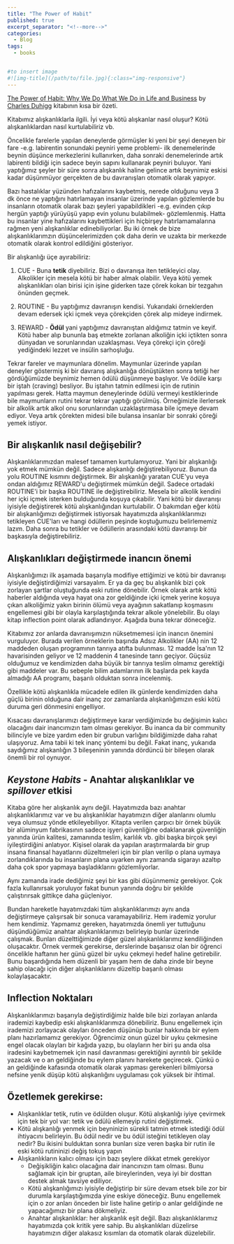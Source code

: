 ```yaml
---
title: "The Power of Habit"
published: true
excerpt_separator: "<!--more-->"
categories:
  - Blog
tags:
  - books


#to insert image 
#![img-title](/path/to/file.jpg){:class="img-responsive"}
---
```


[The Power of Habit: Why We Do What We Do in Life and Business](https://charlesduhigg.com/the-power-of-habit/) by [Charles Duhigg](https://en.wikipedia.org/wiki/Charles_Duhigg) kitabının kısa bir özeti. 

Kitabımız alışkanlıklarla ilgili. İyi veya kötü alışkanlar nasıl oluşur? Kötü alışkanlıklardan nasıl kurtulabiliriz vb. 

Öncelikle farelerle yapılan deneylerde görmüşler ki yeni bir şeyi deneyen bir fare -e.g. labirentin sonundaki peyniri yeme problemi- ilk denemelerinde beynin düşünce merkezlerini kullanırken, daha sonraki denemelerinde artık labirenti bildiği için sadece beyin sapını kullanarak peyniri buluyor. Yani yaptığımız şeyler bir süre sonra alışkanlık haline gelince artık beynimiz eskisi kadar düşünmüyor gerçekten de bu davranışları otomatik olarak yapıyor. 

Bazı hastalıklar yüzünden hafızalarını kaybetmiş, nerede olduğunu veya 3 dk önce ne yaptığını hatırlamayan insanlar üzerinde yapılan gözlemlerde bu insanların otomatik olarak bazı şeyleri yapabildikleri -e.g. evinden çıkıp hergün yaptığı yürüyüşü yapıp evin yolunu bulabilmek- gözlemlenmiş. Hatta bu insanlar yine hafızalarını kaybettikleri için hiçbirşey hatırlamamalarına rağmen yeni alışkanlıklar edinebiliyorlar. Bu iki örnek de bize alışkanlıklarımzın düşüncelerimizden çok daha derin ve uzakta bir merkezde otomatik olarak kontrol edildiğini gösteriyor. 

Bir alışkanlığı üçe ayırabiliriz: 

1. CUE - Buna **tetik** diyebiliriz. Bizi o davranışa iten tetikleyici olay. Alkolikler için mesela kötü bir haber almak olabilir. Veya kötü yemek alışkanlıkları olan birisi için işine giderken taze çörek kokan bir tezgahın önünden geçmek. 

2. ROUTINE - Bu yaptığımız davranışın kendisi. Yukarıdaki örneklerden devam edersek içki içmek veya çörekçiden çörek alıp mideye indirmek. 
   
3. REWARD - **Ödül** yani yaptığımız davranıştan aldığımız tatmin ve keyif. Kötü haber alıp bununla baş etmekte zorlanan alkoliğin içki içtikten sonra dünyadan ve sorunlarından uzaklaşması. Veya çörekçi için çöreği yediğindeki lezzet ve insülin sarhoşluğu. 

Tekrar fareler ve maymunlara dönelim. Maymunlar üzerinde yapılan deneyler göstermiş ki bir davranış alışkanlığa dönüştükten sonra tetiği her gördüğümüzde beynimiz hemen ödülü düşünmeye başlıyor. Ve ödüle karşı bir iştah (craving) besliyor. Bu iştahın tatmin edilmesi için de rutinin yapılması gerek. Hatta maymun deneylerinde ödülü vermeyi kestiklerinde bile maymunların rutini tekrar tekrar yaptığı görülmüş. Örneğimizle ilerlersek bir alkolik artık alkol onu sorunlarından uzaklaştırmasa bile içmeye devam ediyor. Veya artık çörekten midesi bile bulansa insanlar bir sonraki çöreği yemek istiyor. 

## Bir alışkanlık nasıl değişebilir? 
Alışkanlıklarımızdan malesef tamamen kurtulamıyoruz. Yani bir alışkanlığı yok etmek mümkün değil. Sadece alışkanlığı değiştirebiliyoruz. Bunun da yolu ROUTINE kısmını değiştirmek. Bir alışkanlığı yaratan CUE'yu veya ondan aldığımız REWARD'u değiştirmek mümkün değil. Sadece ortadaki ROUTINE'i bir başka ROUTINE ile değiştirebiliriz. 
Mesela bir alkolik kendini her içki içmek isterken bulduğunda koşuya çıkabilir. Yani kötü bir davranışı iyisiyle değiştirerek kötü alışkanlığından kurtulabilir. 
O bakımdan eğer kötü bir alışkanlığımızı değiştirmek istiyorsak hayatımızda alışkanlıklarımızı tetikleyen CUE'ları ve hangi ödüllerin peşinde koştuğumuzu belirlememiz lazım. Daha sonra bu tetikler ve ödüllerin arasındaki kötü davranışı bir başkasıyla değiştirebiliriz. 

## Alışkanlıkları değiştirmede inancın önemi
Alışkanlığımızı ilk aşamada başarıyla modifiye ettiğimizi ve kötü bir davranışı iyisiyle değiştirdiğimizi varsayalım. Er ya da geç bu alışkanlık bizi çok zorlayan şartlar oluştuğunda eski rutine dönebilir. Örnek olarak artık kötü haberler aldığında veya hayat ona zor geldiğinde içki içmek yerine koşuya çıkan alkoliğimiz yakın birinin ölümü veya ayağının sakatlanıp koşmasını engellemesi gibi bir olayla karşılaştığında tekrar alkole yönelebilir. Bu olayı kitap inflection point olarak adlandırıyor. Aşağıda buna tekrar döneceğiz. 

Kitabımız zor anlarda davranışımızın nüksetmemesi için inancın önemini vurguluyor. Burada verilen örneklerin başında Adsız Alkolikler (AA) nin 12 maddeden oluşan programının tanrıya atıfta bulunması. 12 madde İsa'nın 12 havarisinden geliyor ve 12 maddenin 4 tanesinde tanrı geçiyor. Güçsüz olduğumuz ve kendimizden daha büyük bir tanrıya teslim olmamız gerektiği gibi maddeler var. Bu sebeple bilim adamlarının ilk başlarda pek kayda almadığı AA programı, başarılı olduktan sonra incelenmiş. 

Özellikle kötü alışkanlıkla mücadele edilen ilk günlerde kendimizden daha güçlü birinin olduğuna dair inanç zor zamanlarda alışkanlığımızın eski kötü duruma geri dönmesini engelliyor. 

Kısacası davranışlarımızı değiştirmeye karar verdiğimizde bu değişimin kalıcı olacağını dair inancımızın tam olması gerekiyor. Bu inanca da bir community bilinciyle ve bize yardım eden bir grubun varlığını bildiğimizde daha rahat ulaşıyoruz. Ama tabii ki tek inanç yöntemi bu değil. Fakat inanç, yukarıda saydığımız alışkanlığın 3 bileşeninin yanında dördüncü bir bileşen olarak önemli bir rol oynuyor. 

## *Keystone Habits*  - Anahtar alışkanlıklar ve *spillover* etkisi  
Kitaba göre her alışkanlık aynı değil. Hayatımızda bazı anahtar alışkanlıklarımız var ve bu alışkanlıklar hayatımızın diğer alanlarını olumlu veya olumsuz yönde etkileyebiliyor. Kitapta verilen çarpıcı bir örnek büyük bir alüminyum fabrikasının sadece işyeri güvenliğine odaklanarak güvenliğin yanında ürün kalitesi, zamanında teslim, karlılık vb. gibi başka birçok şeyi iyileştirdiğini anlatıyor. Kişisel olarak da yapılan araştırmalarda bir grup insana finansal hayatlarını düzeltmeleri için bir plan verilip o plana uymaya zorlandıklarında bu insanların plana uyarken aynı zamanda sigarayı azaltıp daha çok spor yapmaya başladıklarını gözlemliyorlar. 

Aynı zamanda irade dediğimiz şeyi bir kas gibi düşünmemiz gerekiyor. Çok fazla kullanırsak yoruluyor fakat bunun yanında doğru bir şekilde çalıştırırsak gittikçe daha güçleniyor. 

Bundan hareketle hayatımızdaki tüm alışkanlıklarımızı aynı anda değiştirmeye çalışırsak bir sonuca varamayabiliriz. Hem irademiz yorulur hem kendimiz. 
Yapmamız gereken, hayatımızda önemli yer tuttuğunu düşündüğümüz anahtar alışkanlıklarımızı belirleyip bunlar üzerinde çalışmak. Bunları düzelttiğimizde diğer güzel alışkanlıklarımız kendiliğinden oluşacaktır. Örnek vermek gerekirse, derslerinde başarısız olan bir öğrenci öncelikle haftanın her günü güzel bir uyku çekmeyi hedef haline getirebilir. Bunu başardığında hem düzenli bir yaşam hem de daha zinde bir beyne sahip olacağı için diğer alışkanlıklarını düzeltip başarılı olması kolaylaşacaktır. 

## Inflection Noktaları  
Alışkanlıklarımızı başarıyla değiştirdiğimiz halde bile bizi zorlayan anlarda irademizi kaybedip eski alışkanlıklarımıza dönebiliriz. Bunu engellemek için irademizi zorlayacak olayları önceden düşünüp bunlar hakkında bir eylem planı hazırlamamız gerekiyor. Öğrencimiz onun güzel bir uyku çekmesine engel olacak olayları bir kağıda yazıp, bu olayların her biri şu anda olsa iradesini kaybetmemek için nasıl davranması gerektiğini ayrıntılı bir şekilde yazacak ve o an geldiğinde bu eylem planını harekete geçirecek. Çünkü o an geldiğinde kafasında otomatik olarak yapması gerekenleri bilmiyorsa nefsine yenik düşüp kötü alışkanlığını uygulaması çok yüksek bir ihtimal. 

## Özetlemek gerekirse:  
* Alışkanlıklar tetik, rutin ve ödülden oluşur. Kötü alışkanlığı iyiye çevirmek için tek bir yol var: tetik ve ödülü ellemeyip rutini değiştirmek. 
* Kötü alışkanlığı yenmek için beyninizin sürekli tatmin etmek istediği ödül ihtiyacını belirleyin. Bu ödül nedir ve bu ödül isteğini tetikleyen olay nedir? Bu ikisini bulduktan sonra bunları size veren başka bir rutin ile eski kötü rutininizi değiş tokuş yapın 
* Alışkanlıkların kalıcı olması için bazı şeylere dikkat etmek gerekiyor
     * Değişikliğin kalıcı olacağına dair inancınızın tam olması. Bunu sağlamak için bir gruptan, aile bireylerinden, veya iyi bir dosttan destek almak tavsiye ediliyor. 
     * Kötü alışkanlığımızı iyisiyle değiştirip bir süre devam etsek bile zor bir durumla karşılaştığımızda yine eskiye döneceğiz. Bunu engellemek için o zor anları önceden bir liste haline getirip o anlar geldiğinde ne yapacağımızı bir plana dökmeliyiz. 
     * Anahtar alışkanlıklar: her alışkanlık eşit değil. Bazı alışkanlıklarımız hayatımızda çok kritik yere sahip. Bu alışkanlıkları düzelirse hayatımızın diğer alakasız kısımları da otomatik olarak düzelebilir. 




